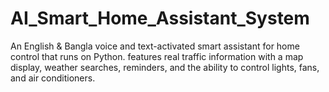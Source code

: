 # AI_Smart_Home_Assistant_System
An English &amp; Bangla voice and text-activated smart assistant for home control that runs on Python. features real traffic information with a map display, weather searches, reminders, and the ability to control lights, fans, and air conditioners.
